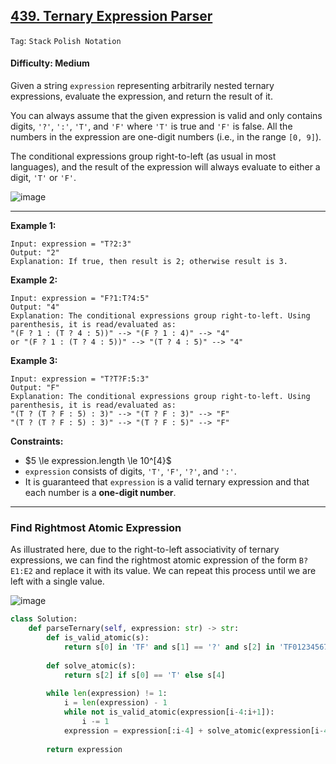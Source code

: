 ## [439. Ternary Expression Parser](https://leetcode.com/problems/ternary-expression-parser/)

```Tag```: ```Stack``` ```Polish Notation```

#### Difficulty: Medium

Given a string ```expression``` representing arbitrarily nested ternary expressions, evaluate the expression, and return the result of it.

You can always assume that the given expression is valid and only contains digits, ```'?'```, ```':'```, ```'T'```, and ```'F'``` where ```'T'``` is true and ```'F'``` is false. All the numbers in the expression are one-digit numbers (i.e., in the range ```[0, 9]```).

The conditional expressions group right-to-left (as usual in most languages), and the result of the expression will always evaluate to either a digit, ```'T'``` or ```'F'```.

![image](https://github.com/quananhle/Python/assets/35042430/963d52dc-1c30-4713-9099-439456b1f4df)

---

__Example 1:__
```
Input: expression = "T?2:3"
Output: "2"
Explanation: If true, then result is 2; otherwise result is 3.
```

__Example 2:__
```
Input: expression = "F?1:T?4:5"
Output: "4"
Explanation: The conditional expressions group right-to-left. Using parenthesis, it is read/evaluated as:
"(F ? 1 : (T ? 4 : 5))" --> "(F ? 1 : 4)" --> "4"
or "(F ? 1 : (T ? 4 : 5))" --> "(T ? 4 : 5)" --> "4"
```

__Example 3:__
```
Input: expression = "T?T?F:5:3"
Output: "F"
Explanation: The conditional expressions group right-to-left. Using parenthesis, it is read/evaluated as:
"(T ? (T ? F : 5) : 3)" --> "(T ? F : 3)" --> "F"
"(T ? (T ? F : 5) : 3)" --> "(T ? F : 5)" --> "F"
```

__Constraints:__

- $5 \le expression.length \le 10^[4}$
- ```expression``` consists of digits, ```'T'```, ```'F'```, ```'?'```, and ```':'```.
- It is guaranteed that ```expression``` is a valid ternary expression and that each number is a __one-digit number__.

---

### Find Rightmost Atomic Expression

As illustrated here, due to the right-to-left associativity of ternary expressions, we can find the rightmost atomic expression of the form ```B?E1:E2``` and replace it with its value. We can repeat this process until we are left with a single value.

![image](https://github.com/quananhle/Python/assets/35042430/e20b6333-7c5b-43f0-922b-304a16ad0541)


```Python
class Solution:
    def parseTernary(self, expression: str) -> str:
        def is_valid_atomic(s):
            return s[0] in 'TF' and s[1] == '?' and s[2] in 'TF0123456789' and s[3] == ':' and s[4] in 'TF0123456789'
        
        def solve_atomic(s):
            return s[2] if s[0] == 'T' else s[4]
        
        while len(expression) != 1:
            i = len(expression) - 1
            while not is_valid_atomic(expression[i-4:i+1]):
                i -= 1
            expression = expression[:i-4] + solve_atomic(expression[i-4:i+1]) + expression[i+1:]
        
        return expression
```
